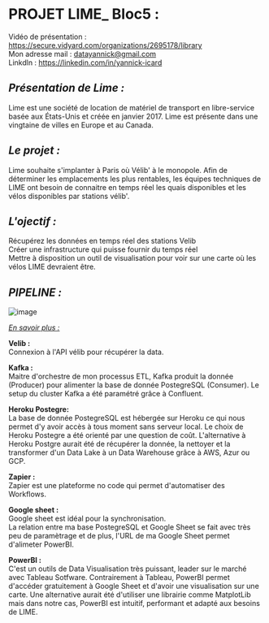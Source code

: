 # PROJET LIME_ Bloc5 :  

Vidéo de présentation : https://secure.vidyard.com/organizations/2695178/library  
Mon adresse mail : datayannick@gmail.com  
Linkdln : https://linkedin.com/in/yannick-icard  

## _Présentation de Lime :_      

Lime est une société de location de matériel de transport en libre-service basée aux États-Unis et créée en janvier 2017.
Lime est présente dans une vingtaine de villes en Europe et au Canada.  

## _Le projet :_  

Lime souhaite s'implanter à Paris où Vélib' à le monopole. Afin de déterminer les emplacements les plus rentables, les équipes techniques de LIME ont besoin de connaitre en temps réel les quais disponibles et les vélos disponibles par stations vélib'.  

## _L'ojectif :_    

Récupérez les données en temps réel des stations Velib  
Créer une infrastructure qui puisse fournir du temps réel  
Mettre à disposition un outil de visualisation pour voir sur une carte où les vélos LIME devraient être.






## _PIPELINE :_    

![image](https://user-images.githubusercontent.com/98116639/191927823-621269fe-4d22-4da0-8773-c036c9057224.png)

_<ins>En savoir plus :</ins>_  

__Velib :__   
Connexion à l'API vélib pour récupérer la data.

__Kafka :__   
Maitre d'orchestre de mon processus ETL, Kafka produit la donnée (Producer) pour alimenter la base de donnée PostegreSQL (Consumer).
Le setup du cluster Kafka a été paramétré grâce à Confluent.

__Heroku Postegre:__  
La base de donnée PostegreSQL est hébergée sur Heroku ce qui nous permet d'y avoir accès à tous moment sans serveur local.
Le choix de Heroku Postegre a été orienté par une question de coût.
L'alternative à Heroku Postgre aurait été de récupérer la donnée, la nettoyer et la transformer d'un Data Lake à un Data Warehouse grâce à AWS, Azur ou GCP. 

__Zapier :__    
Zapier est une plateforme no code qui permet d'automatiser des Workflows.

__Google sheet :__  
Google sheet est idéal pour la synchronisation.  
La relation entre ma base PostegreSQL et Google Sheet se fait avec très peu de paramètrage et de plus, l'URL de ma Google Sheet permet d'alimeter PowerBI.

__PowerBI :__    
C'est un outils de Data Visualisation très puissant, leader sur le marché avec Tableau Sotfware. Contrairement à Tableau, PowerBI permet d'accéder gratuitement à Google Sheet et d'avoir une visualisation sur une carte. 
Une alternative aurait été d'utiliser une librairie comme MatplotLib mais dans notre cas, PowerBI est intuitif, performant et adapté aux besoins de LIME. 
